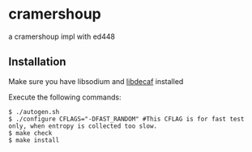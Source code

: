 cramershoup
=============================

a cramershoup impl with ed448

Installation
------------

Make sure you have libsodium and [libdecaf](https://github.com/twstrike/ed448goldilocks-decaf) installed

Execute the following commands:

    $ ./autogen.sh
    $ ./configure CFLAGS="-DFAST_RANDOM" #This CFLAG is for fast test only, when entropy is collected too slow.
    $ make check
    $ make install
